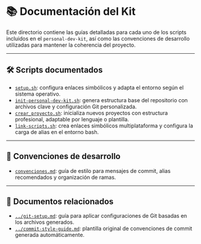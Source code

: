 # 📚 Documentación del Kit

Este directorio contiene las guías detalladas para cada uno de los scripts incluidos en el `personal-dev-kit`, así como las convenciones de desarrollo utilizadas para mantener la coherencia del proyecto.

---

## 🛠️ Scripts documentados

- [`setup.sh`](./setup.md): configura enlaces simbólicos y adapta el entorno según el sistema operativo.
- [`init-personal-dev-kit.sh`](./init-personal-dev-kit.md): genera estructura base del repositorio con archivos clave y configuración Git personalizada.
- [`crear_proyecto.sh`](./crear-proyecto.md): inicializa nuevos proyectos con estructura profesional, adaptable por lenguaje o plantilla.
- [`link-scripts.sh`](./link-scripts.md): crea enlaces simbólicos multiplataforma y configura la carga de alias en el entorno bash.

---

## 🧾 Convenciones de desarrollo

- [`convenciones.md`](./convenciones.md): guía de estilo para mensajes de commit, alias recomendados y organización de ramas.

---

## 🔁 Documentos relacionados

- [`../git-setup.md`](../git-setup.md): guía para aplicar configuraciones de Git basadas en los archivos generados.
- [`../commit-style-guide.md`](../commit-style-guide.md): plantilla original de convenciones de commit generada automáticamente.

